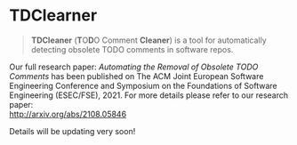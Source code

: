 # TDClearner

> **TDCleaner** (**T**O**D**O Comment **Cleaner**) is a tool for automatically detecting obsolete TODO comments in software repos. 

Our full research paper: *Automating the Removal of Obsolete TODO Comments* has been published on The ACM Joint European Software Engineering Conference and Symposium on the Foundations of Software Engineering (ESEC/FSE), 2021. For more details please refer to our research paper:  
http://arxiv.org/abs/2108.05846

Details will be updating very soon!

